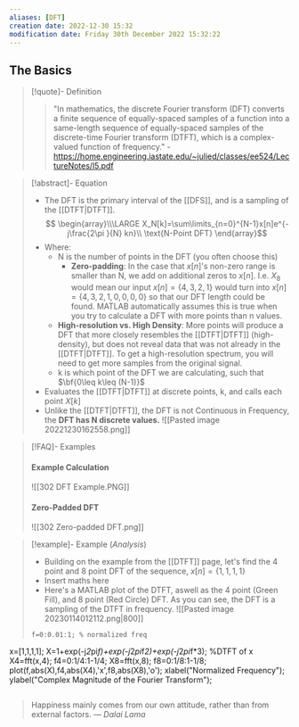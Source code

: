 ```yaml
---
aliases: [DFT]
creation date: 2022-12-30 15:32
modification date: Friday 30th December 2022 15:32:22
---
```

## The Basics

>[!quote]- Definition
> >"In mathematics, the discrete Fourier transform (DFT) converts a finite sequence of equally-spaced samples of a function into a same-length sequence of equally-spaced samples of the discrete-time Fourier transform (DTFT), which is a complex-valued function of frequency."
 >\-https://home.engineering.iastate.edu/~julied/classes/ee524/LectureNotes/l5.pdf

>[!abstract]- Equation
>- The DFT is the primary interval of the [[DFS]], and is a sampling of the [[DTFT|DTFT]].
>$$
\begin{array}\\\LARGE X_N[k]=\sum\limits_{n=0}^{N-1}x[n]e^{-j\frac{2\pi }{N} kn}\\
\text{N-Point DFT}
\end{array}$$
>- Where:
>	- N is the number of points in the DFT (you often choose this)
>		- **Zero-padding**: In the case that $x[n]$'s non-zero range is smaller than N, we add on additional zeros to $x[n]$. I.e. $X_8$ would mean our input $x[n]=\{4,3,2,1\}$ would turn into $x[n]=\{4,3,2,1,0,0,0,0\}$ so that our DFT length could be found. MATLAB automatically assumes this is true when you try to calculate a DFT with more points than n values.
>	- **High-resolution vs. High Density**: More points will produce a DFT that more closely resembles the [[DTFT|DTFT]] (high-density), but does not reveal data that was not already in the [[DTFT|DTFT]]. To get a high-resolution spectrum, you will need to get more samples from the original signal.
>	- k is which point of the DFT we are calculating, such that $\bf{0\leq k\leq (N-1)}$
>- Evaluates the [[DTFT|DTFT]] at discrete points, k, and calls each point $X[k]$ 
>- Unlike the [[DTFT|DTFT]], the DFT is not Continuous in Frequency, the **DFT has N discrete values.**
>![[Pasted image 20221230162558.png]]
>

>[!FAQ]- Examples
>#### Example Calculation
>![[302 DFT Example.PNG]]
>#### Zero-Padded DFT
>![[302 Zero-padded DFT.png]]

>[!example]- Example (*Analysis*)
>- Building on the example from the [[DTFT]] page, let's find the 4 point and 8 point DFT of the sequence, $x[n]=\{1,1,1,1\}$
>- Insert maths here
>- Here's a MATLAB plot of the DTFT, aswell as the 4 point (Green Fill), and 8 point (Red Circle) DFT. As you can see, the DFT is a sampling of the DTFT in frequency. 
>![[Pasted image 20230114012112.png|800]]
>```
>f=0:0.01:1; % normalized freq
x=[1,1,1,1];
X=1+exp(-j*2*pi*f)+exp(-j*2*pi*f*2)+exp(-j*2*pi*f*3); %DTFT of x
X4=fft(x,4);
f4=0:1/4:1-1/4;
X8=fft(x,8);
f8=0:1/8:1-1/8;
plot(f,abs(X),f4,abs(X4),'x',f8,abs(X8),'o');
xlabel("Normalized Frequency");
ylabel("Complex Magnitude of the Fourier Transform");
>```


> Happiness mainly comes from our own attitude, rather than from external factors.
> — <cite>Dalai Lama</cite>



